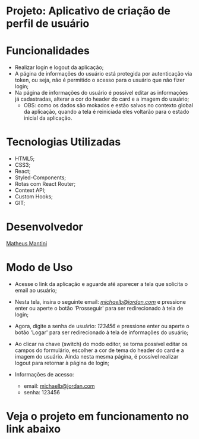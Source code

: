 # Projeto:  Aplicativo de criação de perfil de usuário

# Funcionalidades
- Realizar login e logout da aplicação;
- A página de informações do usuário está protegida por autenticação via token, ou seja, não é permitido o acesso para o usuário que não fizer login;
- Na página de informações do usuário é possível editar as informações já cadastradas, alterar a cor do header do card e a imagem do usuário;
  - OBS: como os dados são mokados e estão salvos no contexto global da aplicação, quando a tela é reiniciada eles voltarão para o estado inicial da aplicação.

# Tecnologias Utilizadas
- HTML5;
- CSS3;
- React;
- Styled-Components;
- Rotas com React Router;
- Context API;
- Custom Hooks;
- GIT;

# Desenvolvedor 
[Matheus Mantini](https://www.linkedin.com/in/matheusmantini/)

# Modo de Uso
- Acesse o link da aplicação e aguarde até aparecer a tela que solicita o email ao usuário;
- Nesta tela, insira o seguinte email: *michaelb@jordan.com* e pressione enter ou aperte o botão 'Prosseguir' para ser redirecionado à tela de login;
- Agora, digite a senha de usuário: *123456* e pressione enter ou aperte o botão 'Logar' para ser redirecionado à tela de informações do usuário;
- Ao clicar na chave (switch) do modo editor, se torna possível editar os campos do formulário, escolher a cor de tema do header do card e a imagem do usuário. Ainda nesta mesma página, é possível realizar logout para retornar à página de login;

- Informações de acesso: 
  - email: michaelb@jordan.com 
  - senha: 123456

# Veja o projeto em funcionamento no link abaixo
